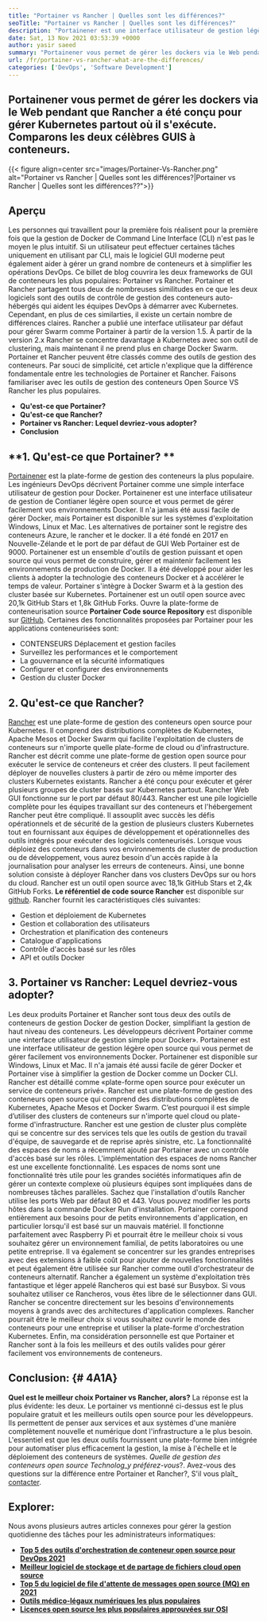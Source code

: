 ```yaml
---
title: "Portainer vs Rancher | Quelles sont les différences?" 
seoTitle: "Portainer vs Rancher | Quelles sont les différences?" 
description: "Portainener est une interface utilisateur de gestion légère qui vous permet de gérer facilement vos différents environnements Docker pendant que Rancher a été conçu pour gérer Kubernetes partout où il fonctionne." 
date: Sat, 13 Nov 2021 03:53:39 +0000
author: yasir saeed
summary: "Portainener vous permet de gérer les dockers via le Web pendant que Rancher a été conçu pour gérer Kubernetes partout où il s'exécute. Comparons les deux célèbres GUIS à conteneurs." 
url: /fr/portainer-vs-rancher-what-are-the-differences/
categories: ['DevOps', 'Software Development']
---
```


## Portainener vous permet de gérer les dockers via le Web pendant que Rancher a été conçu pour gérer Kubernetes partout où il s'exécute. Comparons les deux célèbres GUIS à conteneurs.

{{< figure align=center src="images/Portainer-Vs-Rancher.png" alt="Portainer vs Rancher | Quelles sont les différences?|Portainer vs Rancher | Quelles sont les différences??">}}


## Aperçu
Les personnes qui travaillent pour la première fois réalisent pour la première fois que la gestion de Docker de Command Line Interface (CLI) n'est pas le moyen le plus intuitif. Si un utilisateur peut effectuer certaines tâches uniquement en utilisant par CLI, mais le logiciel GUI moderne peut également aider à gérer un grand nombre de conteneurs et à simplifier les opérations DevOps. Ce billet de blog couvrira les deux frameworks de GUI de conteneurs les plus populaires: Portainer vs Rancher.
Portainer et Rancher partagent tous deux de nombreuses similitudes en ce que les deux logiciels sont des outils de contrôle de gestion des conteneurs auto-hébergés qui aident les équipes DevOps à démarrer avec Kubernetes. Cependant, en plus de ces similarties, il existe un certain nombre de différences claires. Rancher a publié une interface utilisateur par défaut pour gérer Swarm comme Portainer à partir de la version 1.5. À partir de la version 2.x Rancher se concentre davantage à Kubernetes avec son outil de clustering, mais maintenant il ne prend plus en charge Docker Swarm.
Portainer et Rancher peuvent être classés comme des outils de gestion des conteneurs. Par souci de simplicité, cet article n'explique que la différence fondamentale entre les technologies de Portainer et Rancher. Faisons familiariser avec les outils de gestion des conteneurs Open Source VS Rancher les plus populaires.
  * **Qu'est-ce que Portainer?** 
  * **Qu'est-ce que Rancher?** 
  * **Portainer vs Rancher: Lequel devriez-vous adopter?** 
  * **Conclusion**

## **1. Qu'est-ce que Portainer? **
[Portainener][1] est la plate-forme de gestion des conteneurs la plus populaire. Les ingénieurs DevOps décrivent Portainer comme une simple interface utilisateur de gestion pour Docker. Portainener est une interface utilisateur de gestion de Contianer légère open source et vous permet de gérer facilement vos environnements Docker. Il n'a jamais été aussi facile de gérer Docker, mais Portainer est disponible sur les systèmes d'exploitation Windows, Linux et Mac. Les alternatives de portainer sont le registre des conteneurs Azure, le rancher et le docker. Il a été fondé en 2017 en Nouvelle-Zélande et le port de par défaut de GUI Web Portainer est de 9000.
Portainener est un ensemble d'outils de gestion puissant et open source qui vous permet de construire, gérer et maintenir facilement les environnements de production de Docker. Il a été développé pour aider les clients à adopter la technologie des conteneurs Docker et à accélérer le temps de valeur. Portainer s'intègre à Docker Swarm et à la gestion des cluster basée sur Kubernetes. Portainener est un outil open source avec 20,1k GitHub Stars et 1,8k GitHub Forks. Ouvre la plate-forme de conteneurisation source **Portainer Code source Repository**  est disponible sur [GitHub][2]. Certaines des fonctionnalités proposées par Portainer pour les applications conteneurisées sont:
  * CONTENSEURS Déplacement et gestion faciles
  * Surveillez les performances et le comportement
  * La gouvernance et la sécurité informatiques
  * Configurer et configurer des environnements
  * Gestion du cluster Docker

## 2. Qu'est-ce que Rancher?
[Rancher][3] est une plate-forme de gestion des conteneurs open source pour Kubernetes. Il comprend des distributions complètes de Kubernetes, Apache Mesos et Docker Swarm qui facilite l'exploitation de clusters de conteneurs sur n'importe quelle plate-forme de cloud ou d'infrastructure. Rancher est décrit comme une plate-forme de gestion open source pour exécuter le service de conteneurs et créer des clusters. Il peut facilement déployer de nouvelles clusters à partir de zéro ou même importer des clusters Kubernetes existants. Rancher a été conçu pour exécuter et gérer plusieurs groupes de cluster basés sur Kubernetes partout. Rancher Web GUI fonctionne sur le port par défaut 80/443.
Rancher est une pile logicielle complète pour les équipes travaillant sur des conteneurs et l'hébergement Rancher peut être compliqué. Il assouplit avec succès les défis opérationnels et de sécurité de la gestion de plusieurs clusters Kubernetes tout en fournissant aux équipes de développement et opérationnelles des outils intégrés pour exécuter des logiciels conteneurisés. Lorsque vous déploiez des conteneurs dans vos environnements de cluster de production ou de développement, vous aurez besoin d'un accès rapide à la journalisation pour analyser les erreurs de conteneurs. Ainsi, une bonne solution consiste à déployer Rancher dans vos clusters DevOps sur ou hors du cloud. Rancher est un outil open source avec 18,1k GitHub Stars et 2,4k GitHub Forks. **Le référentiel de code source Rancher**  est disponible sur [github][4]. Rancher fournit les caractéristiques clés suivantes:
  * Gestion et déploiement de Kubernetes
  * Gestion et collaboration des utilisateurs
  * Orchestration et planification des conteneurs
  * Catalogue d'applications
  * Contrôle d'accès basé sur les rôles
  * API et outils Docker

## 3. Portainer vs Rancher: Lequel devriez-vous adopter?
Les deux produits Portainer et Rancher sont tous deux des outils de conteneurs de gestion Docker de gestion Docker, simplifiant la gestion de haut niveau des conteneurs.
Les développeurs décrivent Portainer comme une «interface utilisateur de gestion simple pour Docker». Portainener est une interface utilisateur de gestion légère open source qui vous permet de gérer facilement vos environnements Docker. Portainener est disponible sur Windows, Linux et Mac. Il n'a jamais été aussi facile de gérer Docker et Portainer vise à simplifier la gestion de Docker comme un Docker CLI.
Rancher est détaillé comme «plate-forme open source pour exécuter un service de conteneurs privé». Rancher est une plate-forme de gestion des conteneurs open source qui comprend des distributions complètes de Kubernetes, Apache Mesos et Docker Swarm. C’est pourquoi il est simple d’utiliser des clusters de conteneurs sur n'importe quel cloud ou plate-forme d'infrastructure. Rancher est une gestion de cluster plus complète qui se concentre sur des services tels que les outils de gestion du travail d'équipe, de sauvegarde et de reprise après sinistre, etc.
La fonctionnalité des espaces de noms a récemment ajouté par Portainer avec un contrôle d'accès basé sur les rôles. L'implémentation des espaces de noms Rancher est une excellente fonctionnalité. Les espaces de noms sont une fonctionnalité très utile pour les grandes sociétés informatiques afin de gérer un contexte complexe où plusieurs équipes sont impliquées dans de nombreuses tâches parallèles. Sachez que l'installation d'outils Rancher utilise les ports Web par défaut 80 et 443. Vous pouvez modifier les ports hôtes dans la commande Docker Run d'installation.
Portainer correspond entièrement aux besoins pour de petits environnements d'application, en particulier lorsqu'il est basé sur un mauvais matériel. Il fonctionne parfaitement avec Raspberry Pi et pourrait être le meilleur choix si vous souhaitez gérer un environnement familial, de petits laboratoires ou une petite entreprise. Il va également se concentrer sur les grandes entreprises avec des extensions à faible coût pour ajouter de nouvelles fonctionnalités et peut également être utilisée sur Rancher comme outil d'orchestrateur de conteneurs alternatif. Rancher a également un système d'exploitation très fantastique et léger appelé Rancheros qui est basé sur Busybox. Si vous souhaitez utiliser ce Rancheros, vous êtes libre de le sélectionner dans GUI. Rancher se concentre directement sur les besoins d'environnements moyens à grands avec des architectures d'application complexes. Rancher pourrait être le meilleur choix si vous souhaitez ouvrir le monde des conteneurs pour une entreprise et utiliser la plate-forme d'orchestration Kubernetes.
Enfin, ma considération personnelle est que Portainer et Rancher sont à la fois les meilleurs et des outils valides pour gérer facilement vos environnements de conteneurs.

## Conclusion:   {# 4A1A}
**Quel est le meilleur choix Portainer vs Rancher, alors?**  La réponse est la plus évidente: les deux. Le portainer vs mentionné ci-dessus est le plus populaire gratuit et les meilleurs outils open source pour les développeurs. Ils permettent de penser aux services et aux systèmes d'une manière complètement nouvelle et numérique dont l'infrastructure a le plus besoin. L'essentiel est que les deux outils fournissent une plate-forme bien intégrée pour automatiser plus efficacement la gestion, la mise à l'échelle et le déploiement des conteneurs de systèmes.
_Quelle de gestion des conteneurs open source Technolog_y préférez-vous_?. Avez-vous des questions sur la différence entre Portainer et Rancher?, S'il vous plaît_ [contacter][5].

## Explorer:
Nous avons plusieurs autres articles connexes pour gérer la gestion quotidienne des tâches pour les administrateurs informatiques:
  * **[Top 5 des outils d'orchestration de conteneur open source pour DevOps 2021][6]** 
  * **[Meilleur logiciel de stockage et de partage de fichiers cloud open source][7]** 
  * **[Top 5 du logiciel de file d'attente de messages open source (MQ) en 2021][8]** 
  * **[Outils médico-légaux numériques les plus populaires][9]** 
  * **[Licences open source les plus populaires approuvées sur OSI][10]** 

  
[1]: https://www.portainer.io/
[2]: https://github.com/portainer/portainer
[3]: https://rancher.com/
[4]: https://github.com/rancher/rancher
[5]: mailto:yasir.saeed@aspose.com
[6]: https://blog.containerize.com/devops/top-5-open-source-container-orchestration-tools-for-devops-in-2021/
[7]: https://products.containerize.com/backup-and-sync/
[8]: https://blog.containerize.com/message-queue-software/top-5-open-source-message-queue-software-in-2021/
[9]: https://blog.containerize.com/digital-forensic-tools/top-5-open-source-digital-forensic-tools-in-2021/
[10]: https://blog.containerize.com/licenses-standards/top-5-most-popular-osi-approved-open-source-licenses-of-2021/
